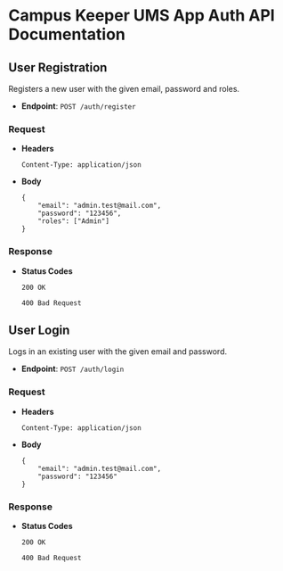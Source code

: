 # Campus Keeper UMS App Auth API Documentation

## User Registration

Registers a new user with the given email, password and roles.

- **Endpoint**: `POST /auth/register`

### Request

- **Headers**

  ```
  Content-Type: application/json
  ```

- **Body**

  ```
  {
      "email": "admin.test@mail.com",
      "password": "123456",
      "roles": ["Admin"]
  }
  ```

### Response

- **Status Codes**

  ```
  200 OK
  ```

  ```
  400 Bad Request
  ```

## User Login

Logs in an existing user with the given email and password.

- **Endpoint**: `POST /auth/login`

### Request

- **Headers**

  ```
  Content-Type: application/json
  ```

- **Body**

  ```
  {
      "email": "admin.test@mail.com",
      "password": "123456"
  }
  ```

### Response

- **Status Codes**

  ```
  200 OK
  ```

  ```
  400 Bad Request
  ```

